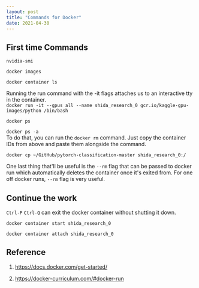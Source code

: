 ```yaml
---
layout: post
title: "Commands for Docker"
date: 2021-04-30
---
```


## First time Commands

`nvidia-smi`

`docker images`

`docker container ls`

Running the run command with the -it flags attaches us to an interactive tty in the container. <br>
`docker run -it --gpus all --name shida_research_0 gcr.io/kaggle-gpu-images/python /bin/bash`

`docker ps`

`docker ps -a` <br>
To do that, you can run the `docker rm` command. Just copy the container IDs from above and paste them alongside the command.

`docker cp ~/GitHub/pytorch-classification-master shida_research_0:/`

One last thing that'll be useful is the `--rm` flag that can be passed to docker run which automatically deletes the container once it's exited from. For one off docker runs, `--rm` flag is very useful.

## Continue the work

`Ctrl-P` `Ctrl-Q` can exit the docker container without shutting it down.

`docker container start shida_research_0`

`docker container attach shida_research_0`

## Reference

1. https://docs.docker.com/get-started/

2. https://docker-curriculum.com/#docker-run
